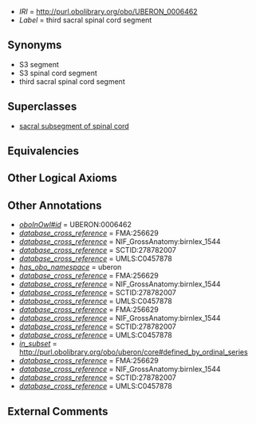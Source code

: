  * *IRI* = http://purl.obolibrary.org/obo/UBERON_0006462
 * *Label* = third sacral spinal cord segment

## Synonyms

 * S3 segment
 * S3 spinal cord segment
 * third sacral spinal cord segment

## Superclasses

 * [sacral subsegment of spinal cord](../../UBERON/17/UBERON_0007717.md)

## Equivalencies


## Other Logical Axioms


## Other Annotations

 * *[oboInOwl#id](../../id/oboInOwl#id.md)* = UBERON:0006462
 * *[database_cross_reference](../../ef/oboInOwl#hasDbXref.md)* = FMA:256629
 * *[database_cross_reference](../../ef/oboInOwl#hasDbXref.md)* = NIF_GrossAnatomy:birnlex_1544
 * *[database_cross_reference](../../ef/oboInOwl#hasDbXref.md)* = SCTID:278782007
 * *[database_cross_reference](../../ef/oboInOwl#hasDbXref.md)* = UMLS:C0457878
 * *[has_obo_namespace](../../ce/oboInOwl#hasOBONamespace.md)* = uberon
 * *[database_cross_reference](../../ef/oboInOwl#hasDbXref.md)* = FMA:256629
 * *[database_cross_reference](../../ef/oboInOwl#hasDbXref.md)* = NIF_GrossAnatomy:birnlex_1544
 * *[database_cross_reference](../../ef/oboInOwl#hasDbXref.md)* = SCTID:278782007
 * *[database_cross_reference](../../ef/oboInOwl#hasDbXref.md)* = UMLS:C0457878
 * *[database_cross_reference](../../ef/oboInOwl#hasDbXref.md)* = FMA:256629
 * *[database_cross_reference](../../ef/oboInOwl#hasDbXref.md)* = NIF_GrossAnatomy:birnlex_1544
 * *[database_cross_reference](../../ef/oboInOwl#hasDbXref.md)* = SCTID:278782007
 * *[database_cross_reference](../../ef/oboInOwl#hasDbXref.md)* = UMLS:C0457878
 * *[in_subset](../../et/oboInOwl#inSubset.md)* = http://purl.obolibrary.org/obo/uberon/core#defined_by_ordinal_series
 * *[database_cross_reference](../../ef/oboInOwl#hasDbXref.md)* = FMA:256629
 * *[database_cross_reference](../../ef/oboInOwl#hasDbXref.md)* = NIF_GrossAnatomy:birnlex_1544
 * *[database_cross_reference](../../ef/oboInOwl#hasDbXref.md)* = SCTID:278782007
 * *[database_cross_reference](../../ef/oboInOwl#hasDbXref.md)* = UMLS:C0457878

## External Comments

